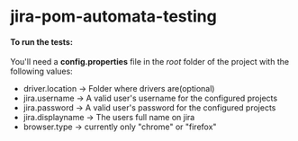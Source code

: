 # jira-pom-automata-testing

#### To run the tests:
You'll need a **config.properties** file in the *root* folder of the project with the following values:
- driver.location -> Folder where drivers are(optional)
- jira.username -> A valid user's username for the configured projects
- jira.password -> A valid user's password for the configured projects
- jira.displayname -> The users full name on jira
- browser.type -> currently only "chrome" or "firefox"
